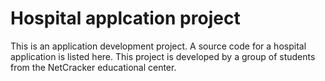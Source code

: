# Hospital applcation project

This is an application development project. A source code for a hospital application is listed here. This project is developed by a group of students from the NetCracker educational center.